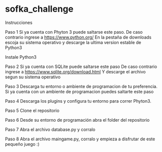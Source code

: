 # sofka_challenge

Instrucciones

Paso 1
Si ya cuenta con Phyton 3 puede saltarse este paso.
De caso contrario ingrese a https://www.python.org/
En la pestaña de downloads escoja su sistema operativo y descarge la ultima version estable de Python3

Instale Python3

Paso 2
Si ya cuenta con SQLite puede saltarse este paso
De caso contrario ingrese a https://www.sqlite.org/download.html
Y descarge el archivo segun su sistema operativo

Paso 3
Descarga tu entorno o ambiente de programacion de tu preferencia.
Si ya cuenta con un ambiente de programacion puedes saltarte este paso

Paso 4
Descarga los plugins y configura tu entorno para correr Phyton3.

Paso 5
Clone el repositorio

Paso 6
Desde su entorno de programación abra el folder del repositorio

Paso 7
Abra el archivo database.py y corralo

Paso 8
Abra el archivo maingame.py, corralo y empieza a disfrutar de este pequeño juego :)


